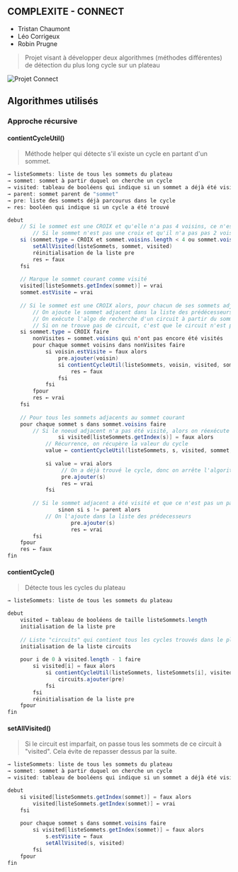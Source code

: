 ## COMPLEXITE - CONNECT
* Tristan Chaumont
* Léo Corrigeux
* Robin Prugne

> Projet visant à développer deux algorithmes (méthodes différentes) de détection du plus long cycle sur un plateau



![Projet Connect](https://i.imgur.com/I6TEHXW.png)



## Algorithmes utilisés

### Approche récursive

#### contientCycleUtil() 

> Méthode helper qui détecte s'il existe un cycle en partant d'un sommet.

```java
→ listeSommets: liste de tous les sommets du plateau
→ sommet: sommet à partir duquel on cherche un cycle
→ visited: tableau de booléens qui indique si un sommet a déjà été visité
→ parent: sommet parent de "sommet"
→ pre: liste des sommets déjà parcourus dans le cycle
← res: booléen qui indique si un cycle a été trouvé

debut
	// Si le sommet est une CROIX et qu'elle n'a pas 4 voisins, ce n'est pas un circuit parfait. On retourne false.
        // Si le sommet n'est pas une croix et qu'il n'a pas pas 2 voisins, ce n'est pas non plus un circuit parfait.
	si (sommet.type = CROIX et sommet.voisins.length < 4 ou sommet.voisins.length < 2) et sommet.type != BLANC faire
		setAllVisited(listeSommets, sommet, visited)
		réinitialisation de la liste pre
		res ← faux
	fsi
	
	// Marque le sommet courant comme visité
	visited[listeSommets.getIndex(sommet)] ← vrai
	sommet.estVisite ← vrai
	
	// Si le sommet est une CROIX alors, pour chacun de ses sommets adjacents, on essaie de trouver un cycle.
        // On ajoute le sommet adjacent dans la liste des prédécesseurs s'il n'a pas été visité (pour éviter les doublons).
        // On exécute l'algo de recherche d'un circuit à partir du sommet adjacent.
        // Si on ne trouve pas de circuit, c'est que le circuit n'est pas parfait.
	si sommet.type = CROIX faire
		nonVisites ← sommet.voisins qui n'ont pas encore été visités
		pour chaque sommet voisins dans nonVisites faire
			si voisin.estVisite = faux alors
				pre.ajouter(voisin)
				si contientCycleUtil(listeSommets, voisin, visited, sommet, pre) = faux alors
					res ← faux
				fsi
			fsi
		fpour
		res ← vrai
	fsi
	
	// Pour tous les sommets adjacents au sommet courant
	pour chaque sommet s dans sommet.voisins faire
		// Si le noeud adjacent n'a pas été visité, alors on réexécute la méthode sur ce nouveau sommet
            	si visited[listeSommets.getIndex(s)] = faux alors
			// Récurrence, on récupère la valeur du cycle
			value ← contientCycleUtil(listeSommets, s, visited, sommet, pre)
			
			si value = vrai alors
				 // On a déjà trouvé le cycle, donc on arrête l'algorithme
				 pre.ajouter(s)
				 res ← vrai
			fsi
			
		// Si le sommet adjacent a été visité et que ce n'est pas un parent du sommet actuel, alors il y a un cycle.
            	sinon si s != parent alors
			// On l'ajoute dans la liste des prédecesseurs
                	pre.ajouter(s)
                	res ← vrai
		fsi
	fpour
	res ← faux
fin
```

#### contientCycle() 

> Détecte tous les cycles du plateau

```java
→ listeSommets: liste de tous les sommets du plateau

debut
	visited ← tableau de booléens de taille listeSommets.length
	initialisation de la liste pre
	
	// Liste "circuits" qui contient tous les cycles trouvés dans le plateau
	initialisation de la liste circuits
	
	pour i de 0 à visited.length - 1 faire
		si visited[i] = faux alors
			si contientCycleUtil(listeSommets, listeSommets[i], visited, null, pre) = vrai alors
				circuits.ajouter(pre)
			fsi
		fsi
		réinitialisation de la liste pre
	fpour
fin
```

#### setAllVisited() 

> Si le circuit est imparfait, on passe tous les sommets de ce circuit à "visited". Cela évite de repasser dessus par la suite.

```java
→ listeSommets: liste de tous les sommets du plateau
→ sommet: sommet à partir duquel on cherche un cycle
→ visited: tableau de booléens qui indique si un sommet a déjà été visité

debut
	si visited[listeSommets.getIndex(sommet)] = faux alors
		visited[listeSommets.getIndex(sommet)] ← vrai
	fsi
	
	pour chaque sommet s dans sommet.voisins faire
		si visited[listeSommets.getIndex(sommet)] = faux alors
			s.estVisite ← faux
			setAllVisited(s, visited)
		fsi
	fpour
fin
```
